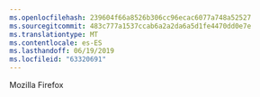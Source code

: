 ```yaml
---
ms.openlocfilehash: 239604f66a8526b306cc96ecac6077a748a52527
ms.sourcegitcommit: 483c777a1537ccab6a2a2da6a5d1fe4470dd0e7e
ms.translationtype: MT
ms.contentlocale: es-ES
ms.lasthandoff: 06/19/2019
ms.locfileid: "63320691"
---
```

Mozilla Firefox